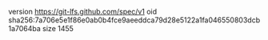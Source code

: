 version https://git-lfs.github.com/spec/v1
oid sha256:7a706e5e1f86e0ab0b4fce9aeeddca79d28e5122a1fa046550803dcb1a7064ba
size 1455
